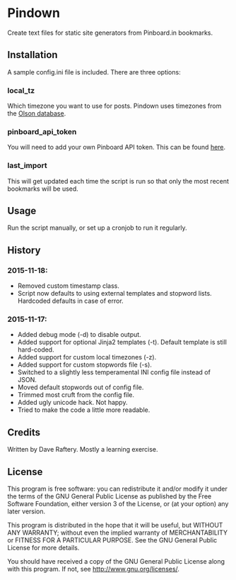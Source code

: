 # Pindown

Create text files for static site generators from Pinboard.in bookmarks.

## Installation

A sample config.ini file is included. There are three options:

### local_tz

Which timezone you want to use for posts. Pindown uses timezones from the [Olson database](https://en.wikipedia.org/wiki/List_of_tz_database_time_zones).

### pinboard_api_token

You will need to add your own Pinboard API token. This can be found [here](https://pinboard.in/settings/password). 

### last_import

This will get updated each time the script is run so that only the most recent bookmarks will be used.

## Usage

Run the script manually, or set up a cronjob to run it regularly. 

## History

### 2015-11-18:

+ Removed custom timestamp class.
+ Script now defaults to using external templates and stopword lists. Hardcoded defaults in case of error.

### 2015-11-17:

+ Added debug mode (-d) to disable output.
+ Added support for optional Jinja2 templates (-t). Default template is still hard-coded.
+ Added support for custom local timezones (-z).
+ Added support for custom stopwords file (-s).
+ Switched to a slightly less temperamental INI config file instead of JSON.
+ Moved default stopwords out of config file.
+ Trimmed most cruft from the config file.
+ Added ugly unicode hack. Not happy.
+ Tried to make the code a little more readable.


## Credits

Written by Dave Raftery. Mostly a learning exercise.

## License

This program is free software: you can redistribute it and/or modify
it under the terms of the GNU General Public License as published by
the Free Software Foundation, either version 3 of the License, or
(at your option) any later version.

This program is distributed in the hope that it will be useful,
but WITHOUT ANY WARRANTY; without even the implied warranty of
MERCHANTABILITY or FITNESS FOR A PARTICULAR PURPOSE.  See the
GNU General Public License for more details.

You should have received a copy of the GNU General Public License
along with this program.  If not, see <http://www.gnu.org/licenses/>.